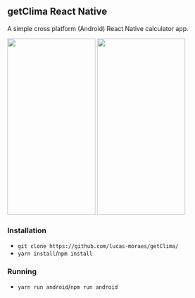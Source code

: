 ## getClima React Native

A simple cross platform (Android) React Native calculator app.

<img src="https://user-images.githubusercontent.com/50468352/73940205-cb05c200-48c9-11ea-8751-2c5687091e5d.jpg" width="200" height="400" />  <img src="https://user-images.githubusercontent.com/50468352/73940204-c93bfe80-48c9-11ea-84d9-ba4154c370b7.jpg" width="200" height="400" />

### Installation

- `git clone https://github.com/lucas-moraes/getClima/`
- `yarn install`/`npm install`

### Running

- `yarn run android`/`npm run android`
